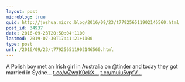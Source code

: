 ```yaml
---
layout: post
microblog: true
guid: http://joshua.micro.blog/2016/09/23/t779256511902146560.html
post_id: 34937
date: 2016-09-23T20:50:04+1100
lastmod: 2019-07-30T17:41:21+1100
type: post
url: /2016/09/23/t779256511902146560.html
---
```

A Polish boy met an Irish girl in Australia on @tinder and today they got married in Sydne… [t.co/wZwqK0ckX...](https://t.co/wZwqK0ckXr) [t.co/muiu5vpfV...](https://t.co/muiu5vpfV4)
